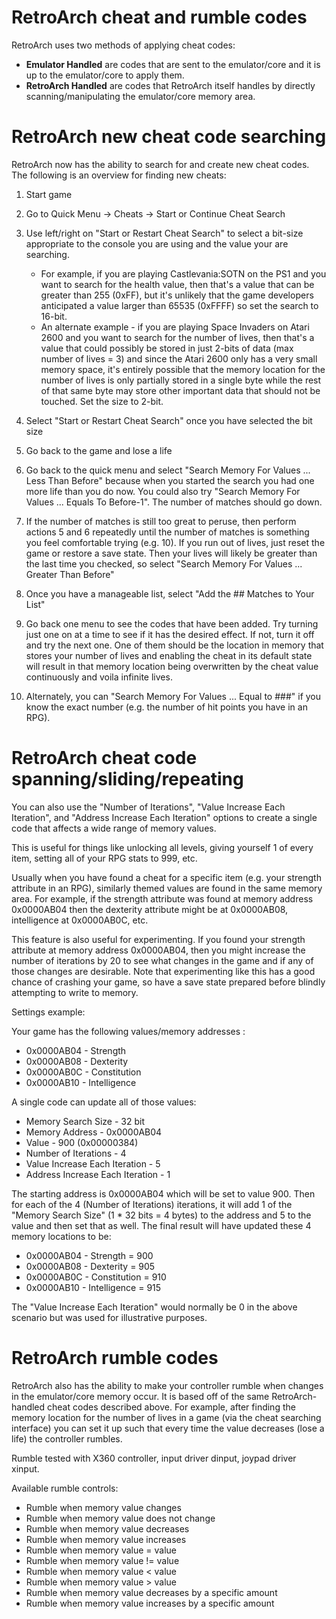 # RetroArch cheat and rumble codes

RetroArch uses two methods of applying cheat codes:

- **Emulator Handled** are codes that are sent to the emulator/core and it is up to the emulator/core to apply them.
- **RetroArch Handled** are codes that RetroArch itself handles by directly scanning/manipulating the emulator/core memory area.


# RetroArch new cheat code searching

RetroArch now has the ability to search for and create new cheat codes.  The following is an overview for finding new cheats:

1. Start game

2. Go to Quick Menu -> Cheats -> Start or Continue Cheat Search

3. Use left/right on "Start or Restart Cheat Search" to select a bit-size appropriate to the console you are using and the value your are searching.
    - For example, if you are playing Castlevania:SOTN on the PS1 and you want to search for the health value, then that's a value that can be greater than 255 (0xFF), but it's unlikely that the game developers anticipated a value larger than 65535 (0xFFFF) so set the search to 16-bit.
    - An alternate example - if you are playing Space Invaders on Atari 2600 and you want to search for the number of lives, then that's a value that could possibly be stored in just 2-bits of data (max number of lives = 3) and since the Atari 2600 only has a very small memory space, it's entirely possible that the memory location for the number of lives is only partially stored in a single byte while the rest of that same byte may store other important data that should not be touched. Set the size to 2-bit.

4. Select "Start or Restart Cheat Search" once you have selected the bit size

5. Go back to the game and lose a life

6. Go back to the quick menu and select "Search Memory For Values ... Less Than Before" because when you started the search you had one more life than you do now. You could also try "Search Memory For Values ... Equals To Before-1". The number of matches should go down.

7. If the number of matches is still too great to peruse, then perform actions 5 and 6 repeatedly until the number of matches is something you feel comfortable trying (e.g. 10). If you run out of lives, just reset the game or restore a save state. Then your lives will likely be greater than the last time you checked, so select "Search Memory For Values ... Greater Than Before"

8. Once you have a manageable list, select "Add the ## Matches to Your List"

9. Go back one menu to see the codes that have been added. Try turning just one on at a time to see if it has the desired effect. If not, turn it off and try the next one. One of them should be the location in memory that stores your number of lives and enabling the cheat in its default state will result in that memory location being overwritten by the cheat value continuously and voila infinite lives.

10. Alternately, you can "Search Memory For Values ... Equal to ###" if you know the exact number (e.g. the number of hit points you have in an RPG).


# RetroArch cheat code spanning/sliding/repeating

You can also use the "Number of Iterations", "Value Increase Each Iteration", and "Address Increase Each Iteration" options to create a single code that affects a wide range of memory values.

This is useful for things like unlocking all levels, giving yourself 1 of every item, setting all of your RPG stats to 999, etc.

Usually when you have found a cheat for a specific item (e.g. your strength attribute in an RPG), similarly themed values are found in the same memory area.  For example, if the strength attribute
was found at memory address 0x0000AB04 then the dexterity attribute might be at 0x0000AB08, intelligence at 0x0000AB0C, etc.  

This feature is also useful for experimenting.  If you found your strength attribute at memory address 0x0000AB04, then you might increase the number of iterations by 20 to see what changes in the game and if any of those changes are desirable.  Note that experimenting like this has a good chance of crashing your game, so have a save state prepared before blindly attempting to write to memory.

Settings example:

Your game has the following values/memory addresses :

 - 0x0000AB04 - Strength
 - 0x0000AB08 - Dexterity
 - 0x0000AB0C - Constitution
 - 0x0000AB10 - Intelligence

A single code can update all of those values:

 - Memory Search Size - 32 bit
 - Memory Address - 0x0000AB04
 - Value - 900 (0x00000384)
 - Number of Iterations - 4
 - Value Increase Each Iteration - 5
 - Address Increase Each Iteration - 1

The starting address is 0x0000AB04 which will be set to value 900.  Then for each of the 4 (Number of Iterations) iterations, it will add 1 of the "Memory Search Size" (1 * 32 bits = 4 bytes) to the address and 5
to the value and then set that as well.  The final result will have updated these 4 memory locations to be:

 - 0x0000AB04 - Strength      = 900
 - 0x0000AB08 - Dexterity     = 905
 - 0x0000AB0C - Constitution  = 910
 - 0x0000AB10 - Intelligence  = 915

The "Value Increase Each Iteration" would normally be 0 in the above scenario but was used for illustrative purposes.

# RetroArch rumble codes

RetroArch also has the ability to make your controller rumble when changes in the emulator/core memory occur.  It is based off of the same RetroArch-handled cheat codes described above.  For example, after 
finding the memory location for the number of lives in a game (via the cheat searching interface) you can set it up such that every time the value decreases (lose a life) the controller rumbles. 

Rumble tested with X360 controller, input driver dinput, joypad driver xinput. 

Available rumble controls:

- Rumble when memory value changes
- Rumble when memory value does not change
- Rumble when memory value decreases
- Rumble when memory value increases
- Rumble when memory value = value
- Rumble when memory value != value
- Rumble when memory value < value
- Rumble when memory value > value
- Rumble when memory value decreases by a specific amount
- Rumble when memory value increases by a specific amount




